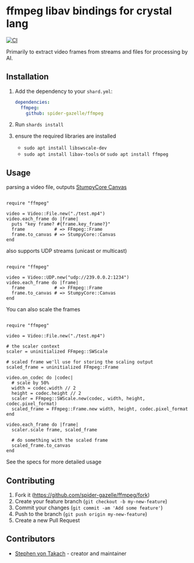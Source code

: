 # ffmpeg libav bindings for crystal lang

[![CI](https://github.com/spider-gazelle/ffmpeg/actions/workflows/ci.yml/badge.svg)](https://github.com/spider-gazelle/ffmpeg/actions/workflows/ci.yml)

Primarily to extract video frames from streams and files for processing by AI.

## Installation

1. Add the dependency to your `shard.yml`:

   ```yaml
   dependencies:
     ffmpeg:
       github: spider-gazelle/ffmpeg
   ```

2. Run `shards install`
3. ensure the required libraries are installed
   * `sudo apt install libswscale-dev`
   * `sudo apt install libav-tools` or `sudo apt install ffmpeg`

## Usage

parsing a video file, outputs [StumpyCore Canvas](https://github.com/stumpycr/stumpy_core#stumpy_core)

```crystal

require "ffmpeg"

video = Video::File.new("./test.mp4")
video.each_frame do |frame|
  puts "key frame? #{frame.key_frame?}"
  frame           # => FFmpeg::Frame
  frame.to_canvas # => StumpyCore::Canvas
end

```

also supports UDP streams (unicast or multicast)

```crystal

require "ffmpeg"

video = Video::UDP.new("udp://239.0.0.2:1234")
video.each_frame do |frame|
  frame           # => FFmpeg::Frame
  frame.to_canvas # => StumpyCore::Canvas
end

```

You can also scale the frames

```crystal

require "ffmpeg"

video = Video::File.new("./test.mp4")

# the scaler context
scaler = uninitialized FFmpeg::SWScale

# scaled frame we'll use for storing the scaling output
scaled_frame = uninitialized FFmpeg::Frame

video.on_codec do |codec|
  # scale by 50%
  width = codec.width // 2
  height = codec.height // 2
  scaler = FFmpeg::SWScale.new(codec, width, height, codec.pixel_format)
  scaled_frame = FFmpeg::Frame.new width, height, codec.pixel_format
end

video.each_frame do |frame|
  scaler.scale frame, scaled_frame

  # do something with the scaled frame
  scaled_frame.to_canvas
end

```

See the specs for more detailed usage

## Contributing

1. Fork it (<https://github.com/spider-gazelle/ffmpeg/fork>)
2. Create your feature branch (`git checkout -b my-new-feature`)
3. Commit your changes (`git commit -am 'Add some feature'`)
4. Push to the branch (`git push origin my-new-feature`)
5. Create a new Pull Request

## Contributors

- [Stephen von Takach](https://github.com/stakach) - creator and maintainer
